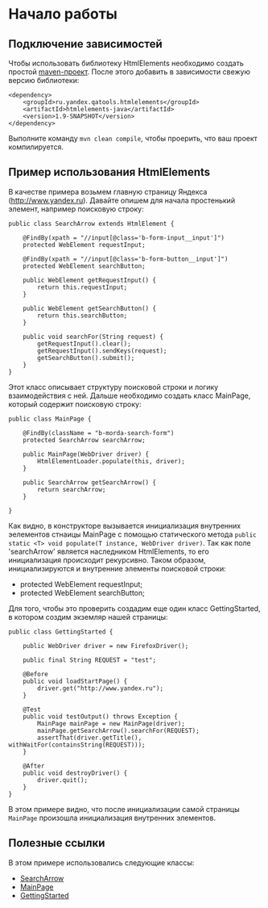 Начало работы
=============

Подключение зависимостей
------------------------

Чтобы использовать библиотеку HtmlElements необходимо создать простой [maven-проект](http://maven.apache.org/guides/getting-started/index.html).
После этого добавить в зависимости свежую версию библиотеки:

    <dependency>
        <groupId>ru.yandex.qatools.htmlelements</groupId>
        <artifactId>htmlelements-java</artifactId>
        <version>1.9-SNAPSHOT</version>
    </dependency>

Выполните команду `mvn clean compile`, чтобы проерить, что ваш проект компилируется.

Пример использования HtmlElements
---------------------------------

В качестве примера возьмем главную страницу Яндекса (http://www.yandex.ru).
Давайте опишем для начала простенький элемент, например поисковую строку:

    public class SearchArrow extends HtmlElement {

        @FindBy(xpath = "//input[@class='b-form-input__input']")
        protected WebElement requestInput;

        @FindBy(xpath = "//input[@class='b-form-button__input']")
        protected WebElement searchButton;

        public WebElement getRequestInput() {
            return this.requestInput;
        }

        public WebElement getSearchButton() {
            return this.searchButton;
        }

        public void searchFor(String request) {
            getRequestInput().clear();
            getRequestInput().sendKeys(request);
            getSearchButton().submit();
        }
    }

Этот класс описывает структуру поисковой строки и логику взаимодействия с ней.
Дальше необходимо создать класс MainPage, который содержит поисковую строку:

    public class MainPage {

        @FindBy(className = "b-morda-search-form")
        protected SearchArrow searchArrow;

        public MainPage(WebDriver driver) {
            HtmlElementLoader.populate(this, driver);
        }

        public SearchArrow getSearchArrow() {
            return searchArrow;
        }

    }

Как видно, в конструкторе вызывается инициализация внутренних эелементов стнаицы MainPage с помощью статического метода 
`public static <T> void populate(T instance, WebDriver driver)`. 
Так как поле 'searchArrow' является наследником HtmlElements, то его инициализация происходит рекурсивно.
Таком образом, инициализируются и внутренние элементы поисковой строки:
 -  protected WebElement requestInput;
 -  protected WebElement searchButton;

Для того, чтобы это проверить создадим еще один класс GettingStarted, в котором создим экземляр нашей страницы:

    public class GettingStarted {

        public WebDriver driver = new FirefoxDriver();

        public final String REQUEST = "test";

        @Before
        public void loadStartPage() {
            driver.get("http://www.yandex.ru");
        }

        @Test
        public void testOutput() throws Exception {
            MainPage mainPage = new MainPage(driver);
            mainPage.getSearchArrow().searchFor(REQUEST);
            assertThat(driver.getTitle(), withWaitFor(containsString(REQUEST)));
        }

        @After
        public void destroyDriver() {
            driver.quit();
        }
    }

В этом примере видно, что после инициализации самой страницы `MainPage` произошла инициализация внутренних элементов.

Полезные ссылки
---------------

В этом примере использовались следующие классы:
 * [SearchArrow](/yandex-qatools/htmlelements/blob/master/htmlelements-samples/src/main/java/ru/yandex/qatools/htmlelements/samples/elements/SearchArrow.java)
 * [MainPage](/yandex-qatools/htmlelements/blob/master/htmlelements-samples/src/main/java/ru/yandex/qatools/htmlelements/samples/pages/MainPage.java)
 * [GettingStarted](/yandex-qatools/htmlelements/blob/master/htmlelements-samples/src/main/java/ru/yandex/qatools/htmlelements/samples/GettingStarted.java)
